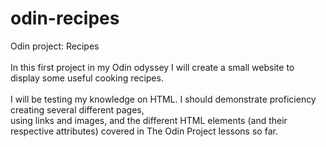 # odin-recipes
Odin project: Recipes<br /><br />In this first project in my Odin odyssey I will create a small website to display some useful cooking recipes.<br /><br />I will be testing my knowledge on HTML. I should demonstrate proficiency creating several different pages,<br />using links and images, and the different HTML elements (and their respective attributes) covered in The Odin Project lessons so far.